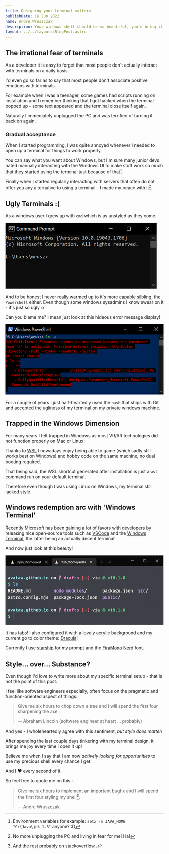 ```yaml
---
title: Designing your terminal matters 
publishDate: 16 Jun 2022
name: Andre Wruszczak
description: Your windows shell should be so beautiful, you'd bring it home from the beach.   
layout: ../../layouts/BlogPost.astro
---
```


## **The irrational fear of terminals**

As a developer it is easy to forget that most people don't actually interact with terminals on a daily basis.

I'd even go so far as to say that most people don't associate positive emotions with terminals.

For example when I was a teenager, some games had scripts running on installation and I remember thinking that I got hacked when the terminal popped up - some text appeared and the terminal close itself again.

Naturally I immediately unplugged the PC and was terrified of turning it back on again.

### Gradual acceptance

When I started programming, I was quite annoyed whenever I needed to open up a terminal for things to work properly.

You can say what you want about Windows, but I'm sure many junior devs hated manually interacting with the Windows UI to make stuff work so much that they started using the terminal just because of that[^env].

Finally when I started regularly interacting with servers that often do not offer you any alternative to using a terminal - I made my peace with it[^peace].

## **Ugly Terminals :(**

As a windows user I grew up with `cmd` which is as unstyled as they come.

![cmd](/assets/blog/terminal-design-matters/cmd.png)

And to be honest I never really warmed up to it's more capable silbling, the `Powershell` either.
Even though some windows sysadmins I know swear on it - it's just so ugly :x

Can you blame me? I mean just look at this hideous error message display!

![powershell](/assets/blog/terminal-design-matters/powershell.png)

For a couple of years I just half-heartedly used the `bash` that ships with Git and accepted the ugliness of my terminal on my private windows machine.

## **Trapped in the Windows Dimension**

For many years I felt trapped in Windows as most VR/AR technologies did not function properly on Mac or Linux.

Thanks to [WSL](https://docs.microsoft.com/en-us/windows/wsl) I nowadays enjoy being able to game (which sadly still works best on Windows) and hobby code on the same machine, no dual booting required.

That being said, the WSL shortcut generated after installation is just a `wsl` command run on your default terminal.

Therefore even though I was using Linux on Windows, my terminal still lacked style. 

## **Windows redemption arc with 'Windows Terminal'**

Recently Microsoft has been gaining a lot of favors with developers by releasing nice open-source tools such as [VSCode](https://github.com/microsoft/vscode) and the [Windows Terminal](https://github.com/microsoft/terminal), the latter being an actually decent terminal!

And now just look at this beauty!

![windows-terminal](/assets/blog/terminal-design-matters/windows-terminal.png)

It has tabs! I also configured it with a lovely acrylic background and my current go to color theme: [Dracula](https://draculatheme.com/)!

Currently I use [starship](https://starship.rs/) for my prompt and the [FiraMono Nerd](https://github.com/ryanoasis/nerd-fonts) font. 

## **Style... over... Substance?**

Even though I'd love to write more about my specific terminal setup - that is not the point of this post.

I feel like software engineers especially, often focus on the pragmatic and function-oriented aspect of things:

> Give me six hours to chop down a tree and I will spend the first four sharpening the axe.
>
> -- Abraham Lincoln (software engineer at heart ... probably)

And yes - I wholeheartedly agree with this sentiment, 
*but style does matter!*

After spending the last couple days tinkering with my terminal design, it brings me joy every time I open it up!

Believe me when I say that I am now *actively looking for opportunities* to use my precious shell every chance I get. 

And I ❤ every second of it.

So feel free to quote me on this :
> Give me six hours to implement an important bugfix and I will spend the first four styling my shell[^shell].   
>
> -- Andre Wruszczak 


[^env]: Environment variables for example: `setx -m JAVA_HOME "C:\Java\jdk_1.8"` anyone? :D
[^peace]: No more unplugging the PC and living in fear for me! Ha!
[^shell]: And the rest probably on stackoverflow..